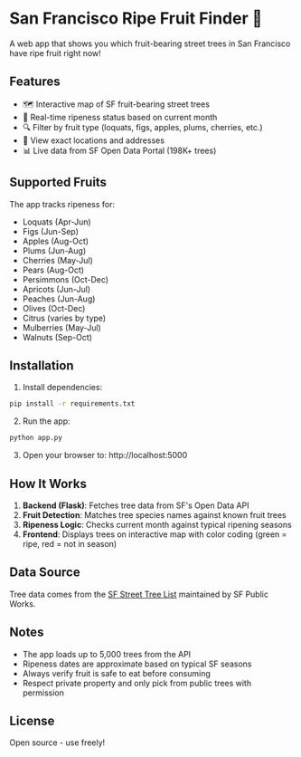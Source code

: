 # San Francisco Ripe Fruit Finder 🍊

A web app that shows you which fruit-bearing street trees in San Francisco have ripe fruit right now!

## Features

- 🗺️ Interactive map of SF fruit-bearing street trees
- 🍎 Real-time ripeness status based on current month
- 🔍 Filter by fruit type (loquats, figs, apples, plums, cherries, etc.)
- 📍 View exact locations and addresses
- 📊 Live data from SF Open Data Portal (198K+ trees)

## Supported Fruits

The app tracks ripeness for:
- Loquats (Apr-Jun)
- Figs (Jun-Sep)
- Apples (Aug-Oct)
- Plums (Jun-Aug)
- Cherries (May-Jul)
- Pears (Aug-Oct)
- Persimmons (Oct-Dec)
- Apricots (Jun-Jul)
- Peaches (Jun-Aug)
- Olives (Oct-Dec)
- Citrus (varies by type)
- Mulberries (May-Jul)
- Walnuts (Sep-Oct)

## Installation

1. Install dependencies:
```bash
pip install -r requirements.txt
```

2. Run the app:
```bash
python app.py
```

3. Open your browser to: http://localhost:5000

## How It Works

1. **Backend (Flask)**: Fetches tree data from SF's Open Data API
2. **Fruit Detection**: Matches tree species names against known fruit trees
3. **Ripeness Logic**: Checks current month against typical ripening seasons
4. **Frontend**: Displays trees on interactive map with color coding (green = ripe, red = not in season)

## Data Source

Tree data comes from the [SF Street Tree List](https://data.sfgov.org/City-Infrastructure/Street-Tree-List/tkzw-k3nq) maintained by SF Public Works.

## Notes

- The app loads up to 5,000 trees from the API
- Ripeness dates are approximate based on typical SF seasons
- Always verify fruit is safe to eat before consuming
- Respect private property and only pick from public trees with permission

## License

Open source - use freely!
